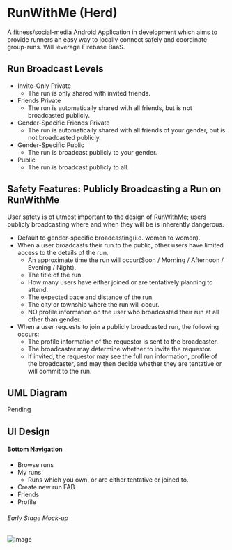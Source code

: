 # RunWithMe (Herd)
A fitness/social-media Android Application in development which aims to provide runners an easy way to locally connect safely and coordinate group-runs. Will leverage Firebase BaaS.

## Run Broadcast Levels

* Invite-Only Private
  * The run is only shared with invited friends.
* Friends Private
  * The run is automatically shared with all friends, but is not broadcasted publicly.
* Gender-Specific Friends Private
  * The run is automatically shared with all friends of your gender, but is not broadcasted publicly.
* Gender-Specific Public
  * The run is broadcast publicly to your gender.
* Public
  * The run is broadcast publicly to all.

## Safety Features: Publicly Broadcasting a Run on RunWithMe

User safety is of utmost important to the design of RunWithMe; users publicly broadcasting where and when they will be is inherently dangerous.

* Default to gender-specific broadcasting(i.e. women to women).
* When a user broadcasts their run to the public, other users have limited access to the details of the run.
  * An approximate time the run will occur(Soon / Morning / Afternoon / Evening / Night).
  * The title of the run.
  * How many users have either joined or are tentatively planning to attend.
  * The expected pace and distance of the run.
  * The city or township where the run will occur.
  * NO profile information on the user who broadcasted their run at all other than gender.
* When a user requests to join a publicly broadcasted run, the following occurs:
  * The profile information of the requestor is sent to the broadcaster.
  * The broadcaster may determine whether to invite the requestor.
  * If invited, the requestor may see the full run information, profile of the broadcaster, and may then decide whether they are tentative or will commit to the run.

## UML Diagram
Pending

## UI Design
#### Bottom Navigation

* Browse runs
* My runs
  * Runs which you own, or are either tentative or joined to.
* Create new run FAB
* Friends
* Profile

###### Early Stage Mock-up
![image](https://user-images.githubusercontent.com/77797048/130992445-ae6830fc-1914-4e26-bdb3-6dea9d03fe43.png)
